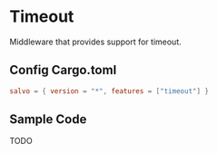 # Timeout

Middleware that provides support for timeout.

## Config Cargo.toml

```toml
salvo = { version = "*", features = ["timeout"] }
```

## Sample Code
TODO